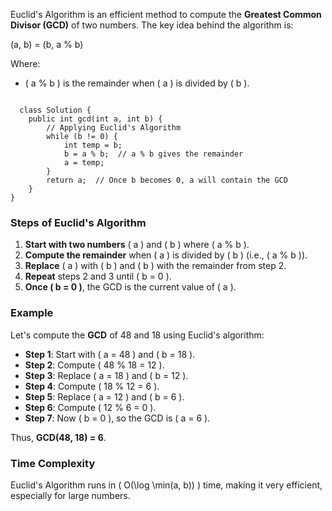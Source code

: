 Euclid's Algorithm is an efficient method to compute the **Greatest Common Divisor (GCD)** of two numbers. The key idea behind the algorithm is:

(a, b) = (b, a % b)

Where:
- \( a \% b \) is the remainder when \( a \) is divided by \( b \).

```
  
  class Solution {
    public int gcd(int a, int b) {
        // Applying Euclid's Algorithm
        while (b != 0) {
            int temp = b;
            b = a % b;  // a % b gives the remainder
            a = temp;
        }
        return a;  // Once b becomes 0, a will contain the GCD
    }
}
```

### Steps of Euclid's Algorithm

1. **Start with two numbers** ( a ) and ( b ) where ( a % b ).
2. **Compute the remainder** when \( a \) is divided by \( b \) (i.e., \( a \% b \)).
3. **Replace** \( a \) with \( b \) and \( b \) with the remainder from step 2.
4. **Repeat** steps 2 and 3 until \( b = 0 \).
5. **Once \( b = 0 \)**, the GCD is the current value of \( a \).

### Example

Let's compute the **GCD** of 48 and 18 using Euclid's algorithm:

- **Step 1**: Start with \( a = 48 \) and \( b = 18 \).
- **Step 2**: Compute \( 48 \% 18 = 12 \).
- **Step 3**: Replace \( a = 18 \) and \( b = 12 \).
- **Step 4**: Compute \( 18 \% 12 = 6 \).
- **Step 5**: Replace \( a = 12 \) and \( b = 6 \).
- **Step 6**: Compute \( 12 \% 6 = 0 \).
- **Step 7**: Now \( b = 0 \), so the GCD is \( a = 6 \).

Thus, **GCD(48, 18) = 6**.

### Time Complexity
Euclid's Algorithm runs in \( O(\log \min(a, b)) \) time, making it very efficient, especially for large numbers.


